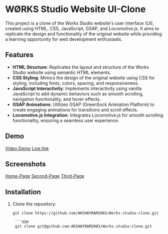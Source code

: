 # WØRKS Studio Website UI-Clone

This project is a clone of the Works Studio website's user interface (UI), created using HTML, CSS, JavaScript, GSAP, and Locomotive.js. It aims to replicate the design and functionality of the original website while providing a learning opportunity for web development enthusiasts.

## Features

- **HTML Structure**: Replicates the layout and structure of the Works Studio website using semantic HTML elements.
- **CSS Styling**: Mimics the design of the original website using CSS for styling, including fonts, colors, spacing, and responsiveness.
- **JavaScript Interactivity**: Implements interactivity using vanilla JavaScript to add dynamic behaviors such as smooth scrolling, navigation functionality, and hover effects.
- **GSAP Animations**: Utilizes GSAP (GreenSock Animation Platform) to create engaging animations for transitions and scroll effects.
- **Locomotive.js Integration**: Integrates Locomotive.js for smooth scrolling functionality, ensuring a seamless user experience.
<!-- - **Responsive Design**: Ensures the website is responsive and works well on various devices and screen sizes through CSS media queries. -->

## Demo
[Video Demo](./Assets/works%20studio.mp4) 
[Live link](https://worksstudio-cloneproject.netlify.app/)

## Screenshots
[Home-Page](./Assets/homepage.png)
[Second-Page](./Assets/secondpage.png)
[Third-Page](./Assets/3rd%20page.png)


## Installation

1. Clone the repository:

   ```HTTPS
   git clone https://github.com/AKSHAYRAM2003/Works.studio-clone.git

    ```SSH
    git clone git@github.com:AKSHAYRAM2003/Works.studio-clone.git

